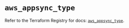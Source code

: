 # `aws_appsync_type`

Refer to the Terraform Registry for docs: [`aws_appsync_type`](https://registry.terraform.io/providers/hashicorp/aws/6.17.0/docs/resources/appsync_type).
